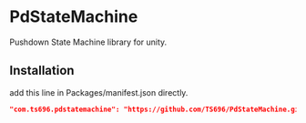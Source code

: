 # PdStateMachine
Pushdown State Machine library for unity.

## Installation
add this line in Packages/manifest.json directly.
```json
"com.ts696.pdstatemachine": "https://github.com/TS696/PdStateMachine.git?path=Assets/Plugins/PdStateMachine#1.3.1"
```
